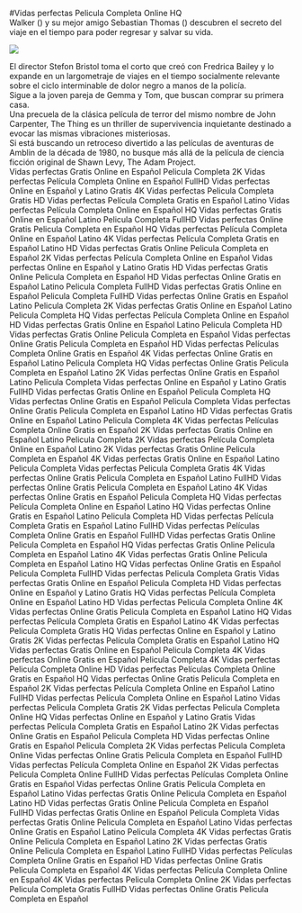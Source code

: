 #Vidas perfectas Pelicula Completa Online HQ  
Walker () y su mejor amigo Sebastian Thomas () descubren el secreto del viaje en el tiempo para poder regresar y salvar su vida.  
  
[![](https://i.imgur.com/qSNzIqt.png)](https://movie.rssnews.media/xWnBIOZK.php)  
  
El director Stefon Bristol toma el corto que creó con Fredrica Bailey y lo expande en un largometraje de viajes en el tiempo socialmente relevante sobre el ciclo interminable de dolor negro a manos de la policía.  
Sigue a la joven pareja de Gemma y Tom, que buscan comprar su primera casa.  
Una precuela de la clásica película de terror del mismo nombre de John Carpenter, The Thing es un thriller de supervivencia inquietante destinado a evocar las mismas vibraciones misteriosas.  
Si está buscando un retroceso divertido a las películas de aventuras de Amblin de la década de 1980, no busque más allá de la película de ciencia ficción original  de Shawn Levy, The Adam Project.  
Vidas perfectas Gratis Online en Español Pelicula Completa 2K
Vidas perfectas Película Completa Online en Español FullHD
Vidas perfectas Online en Español y Latino Gratis 4K
Vidas perfectas Pelicula Completa Gratis HD
Vidas perfectas Película Completa Gratis en Español Latino
Vidas perfectas Película Completa Online en Español HQ
Vidas perfectas Gratis Online en Español Latino Pelicula Completa FullHD
Vidas perfectas Online Gratis Pelicula Completa en Español HQ
Vidas perfectas Película Completa Online en Español Latino 4K
Vidas perfectas Película Completa Gratis en Español Latino HD
Vidas perfectas Gratis Online Pelicula Completa en Español 2K
Vidas perfectas Película Completa Online en Español
Vidas perfectas Online en Español y Latino Gratis HD
Vidas perfectas Gratis Online Pelicula Completa en Español HD
Vidas perfectas Online Gratis en Español Latino Pelicula Completa FullHD
Vidas perfectas Gratis Online en Español Pelicula Completa FullHD
Vidas perfectas Online Gratis en Español Latino Pelicula Completa 2K
Vidas perfectas Gratis Online en Español Latino Pelicula Completa HQ
Vidas perfectas Película Completa Online en Español HD
Vidas perfectas Gratis Online en Español Latino Pelicula Completa HD
Vidas perfectas Gratis Online Pelicula Completa en Español
Vidas perfectas Online Gratis Pelicula Completa en Español HD
Vidas perfectas Películas Completa Online Gratis en Español 4K
Vidas perfectas Online Gratis en Español Latino Pelicula Completa HQ
Vidas perfectas Online Gratis Pelicula Completa en Español Latino 2K
Vidas perfectas Online Gratis en Español Latino Pelicula Completa
Vidas perfectas Online en Español y Latino Gratis FullHD
Vidas perfectas Gratis Online en Español Pelicula Completa HQ
Vidas perfectas Online Gratis en Español Pelicula Completa
Vidas perfectas Online Gratis Pelicula Completa en Español Latino HD
Vidas perfectas Gratis Online en Español Latino Pelicula Completa 4K
Vidas perfectas Películas Completa Online Gratis en Español 2K
Vidas perfectas Gratis Online en Español Latino Pelicula Completa 2K
Vidas perfectas Película Completa Online en Español Latino 2K
Vidas perfectas Gratis Online Pelicula Completa en Español 4K
Vidas perfectas Gratis Online en Español Latino Pelicula Completa
Vidas perfectas Pelicula Completa Gratis 4K
Vidas perfectas Online Gratis Pelicula Completa en Español Latino FullHD
Vidas perfectas Online Gratis Pelicula Completa en Español Latino 4K
Vidas perfectas Online Gratis en Español Pelicula Completa HQ
Vidas perfectas Película Completa Online en Español Latino HQ
Vidas perfectas Online Gratis en Español Latino Pelicula Completa HD
Vidas perfectas Película Completa Gratis en Español Latino FullHD
Vidas perfectas Películas Completa Online Gratis en Español FullHD
Vidas perfectas Gratis Online Pelicula Completa en Español HQ
Vidas perfectas Gratis Online Pelicula Completa en Español Latino 4K
Vidas perfectas Gratis Online Pelicula Completa en Español Latino HQ
Vidas perfectas Online Gratis en Español Pelicula Completa FullHD
Vidas perfectas Pelicula Completa Gratis
Vidas perfectas Gratis Online en Español Pelicula Completa HD
Vidas perfectas Online en Español y Latino Gratis HQ
Vidas perfectas Película Completa Online en Español Latino HD
Vidas perfectas Pelicula Completa Online 4K
Vidas perfectas Online Gratis Pelicula Completa en Español Latino HQ
Vidas perfectas Película Completa Gratis en Español Latino 4K
Vidas perfectas Pelicula Completa Gratis HQ
Vidas perfectas Online en Español y Latino Gratis 2K
Vidas perfectas Película Completa Gratis en Español Latino HQ
Vidas perfectas Gratis Online en Español Pelicula Completa 4K
Vidas perfectas Online Gratis en Español Pelicula Completa 4K
Vidas perfectas Pelicula Completa Online HD
Vidas perfectas Películas Completa Online Gratis en Español HQ
Vidas perfectas Online Gratis Pelicula Completa en Español 2K
Vidas perfectas Película Completa Online en Español Latino FullHD
Vidas perfectas Película Completa Online en Español Latino
Vidas perfectas Pelicula Completa Gratis 2K
Vidas perfectas Pelicula Completa Online HQ
Vidas perfectas Online en Español y Latino Gratis
Vidas perfectas Película Completa Gratis en Español Latino 2K
Vidas perfectas Online Gratis en Español Pelicula Completa HD
Vidas perfectas Online Gratis en Español Pelicula Completa 2K
Vidas perfectas Pelicula Completa Online
Vidas perfectas Online Gratis Pelicula Completa en Español FullHD
Vidas perfectas Película Completa Online en Español 2K
Vidas perfectas Pelicula Completa Online FullHD
Vidas perfectas Películas Completa Online Gratis en Español
Vidas perfectas Online Gratis Pelicula Completa en Español Latino
Vidas perfectas Gratis Online Pelicula Completa en Español Latino HD
Vidas perfectas Gratis Online Pelicula Completa en Español FullHD
Vidas perfectas Gratis Online en Español Pelicula Completa
Vidas perfectas Gratis Online Pelicula Completa en Español Latino
Vidas perfectas Online Gratis en Español Latino Pelicula Completa 4K
Vidas perfectas Gratis Online Pelicula Completa en Español Latino 2K
Vidas perfectas Gratis Online Pelicula Completa en Español Latino FullHD
Vidas perfectas Películas Completa Online Gratis en Español HD
Vidas perfectas Online Gratis Pelicula Completa en Español 4K
Vidas perfectas Película Completa Online en Español 4K
Vidas perfectas Pelicula Completa Online 2K
Vidas perfectas Pelicula Completa Gratis FullHD
Vidas perfectas Online Gratis Pelicula Completa en Español